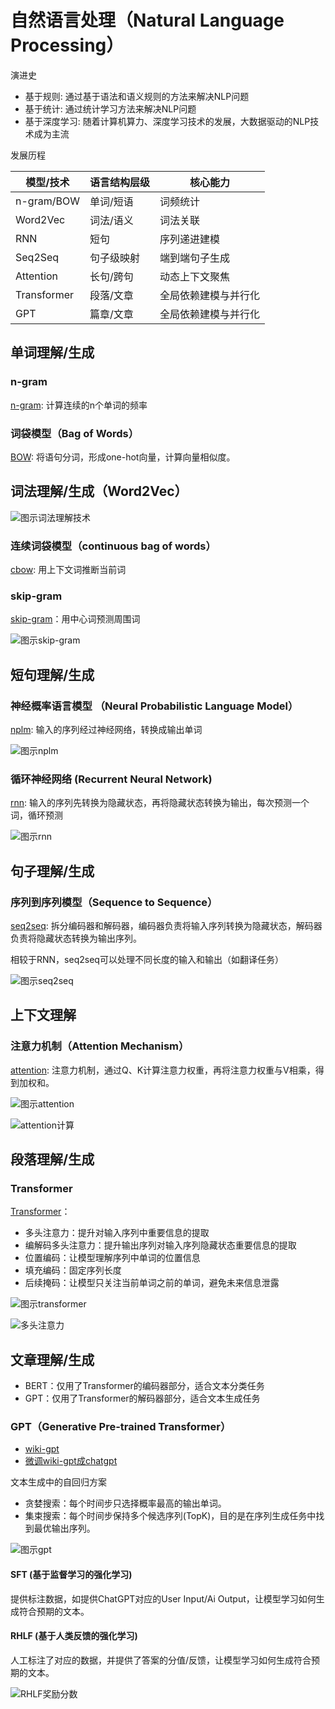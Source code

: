 # 自然语言处理（Natural Language Processing）

演进史

- 基于规则: 通过基于语法和语义规则的方法来解决NLP问题
- 基于统计: 通过统计学习方法来解决NLP问题
- 基于深度学习: 随着计算机算力、深度学习技术的发展，大数据驱动的NLP技术成为主流

发展历程

|模型/技术|语言结构层级|核心能力|
|--|--|--|
|n-gram/BOW|单词/短语|词频统计|
|Word2Vec|词法/语义|词法关联|
|RNN|短句|序列递进建模|
|Seq2Seq|句子级映射|端到端句子生成|
|Attention|长句/跨句|动态上下文聚焦|
|Transformer|段落/文章|全局依赖建模与并行化|
|GPT|篇章/文章|全局依赖建模与并行化|

## 单词理解/生成

### n-gram

[n-gram](https://github.com/Draymonders/bing-agent/blob/main/src/nlp/basic/n-gram.ipynb): 计算连续的n个单词的频率

### 词袋模型（Bag of Words）

[BOW](https://github.com/Draymonders/bing-agent/blob/main/src/nlp/basic/bag_of_word.ipynb): 将语句分词，形成one-hot向量，计算向量相似度。

## 词法理解/生成（Word2Vec）

![图示词法理解技术](word2vec_1.png)

### 连续词袋模型（continuous bag of words）

[cbow](https://github.com/Draymonders/bing-agent/blob/main/src/nlp/word_vector/cbow.ipynb): 用上下文词推断当前词

### skip-gram

[skip-gram](https://github.com/Draymonders/bing-agent/blob/main/src/nlp/word_vector/skip_gram.ipynb)：用中心词预测周围词

![图示skip-gram](skip_gram_1.png)

## 短句理解/生成

### 神经概率语言模型 （Neural Probabilistic Language Model）

[nplm](https://github.com/Draymonders/bing-agent/blob/main/src/nlp/nplm/nplm.ipynb): 输入的序列经过神经网络，转换成输出单词

![图示nplm](nplm.png)

### 循环神经网络 (Recurrent Neural Network) 

[rnn](https://github.com/Draymonders/bing-agent/blob/main/src/nlp/nplm/rnn.ipynb): 输入的序列先转换为隐藏状态，再将隐藏状态转换为输出，每次预测一个词，循环预测

![图示rnn](rnn_1.png)

## 句子理解/生成

### 序列到序列模型（Sequence to Sequence）

[seq2seq](https://github.com/Draymonders/bing-agent/blob/main/src/nlp/seq2seq/seq2seq.ipynb): 拆分编码器和解码器，编码器负责将输入序列转换为隐藏状态，解码器负责将隐藏状态转换为输出序列。

相较于RNN，seq2seq可以处理不同长度的输入和输出（如翻译任务）

![图示seq2seq](seq2seq.png)

## 上下文理解

### 注意力机制（Attention Mechanism）

[attention](https://github.com/Draymonders/bing-agent/blob/main/src/nlp/attention/main.ipynb): 注意力机制，通过Q、K计算注意力权重，再将注意力权重与V相乘，得到加权和。

![图示attention](attention.png)

![attention计算](attention_calc.png)

## 段落理解/生成

### Transformer

[Transformer](https://github.com/Draymonders/bing-agent/blob/main/src/nlp/transformer/transformer.ipynb)：

- 多头注意力：提升对输入序列中重要信息的提取
- 编解码多头注意力：提升输出序列对输入序列隐藏状态重要信息的提取
- 位置编码：让模型理解序列中单词的位置信息
- 填充编码：固定序列长度
- 后续掩码：让模型只关注当前单词之前的单词，避免未来信息泄露

![图示transformer](transformer.png)

![多头注意力](multi_head_attention.png)

## 文章理解/生成

- BERT：仅用了Transformer的编码器部分，适合文本分类任务
- GPT：仅用了Transformer的解码器部分，适合文本生成任务

### GPT（Generative Pre-trained Transformer）

- [wiki-gpt](https://github.com/Draymonders/bing-agent/blob/main/src/nlp/gpt/gpt.ipynb)
- [微调wiki-gpt成chatgpt](https://github.com/Draymonders/bing-agent/blob/main/src/nlp/gpt/light_chatgpt.ipynb)

文本生成中的自回归方案

- 贪婪搜索：每个时间步只选择概率最高的输出单词。
- 集束搜索：每个时间步保持多个候选序列(TopK)，目的是在序列生成任务中找到最优输出序列。

![图示gpt](gpt.png)


#### SFT (基于监督学习的强化学习)

提供标注数据，如提供ChatGPT对应的User Input/Ai Output，让模型学习如何生成符合预期的文本。


#### RHLF (基于人类反馈的强化学习)

人工标注了对应的数据，并提供了答案的分值/反馈，让模型学习如何生成符合预期的文本。

![RHLF奖励分数](reward.png)

